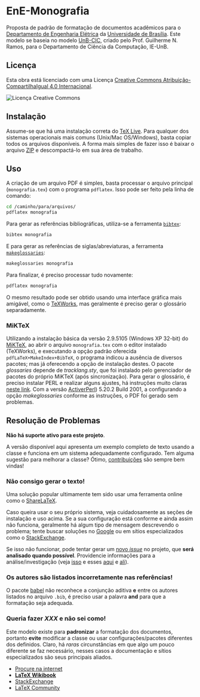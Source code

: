 # EnE-Monografia #

Proposta de padrão de formatação de documentos acadêmicos para o [Departamento de Engenharia Elétrica](https://www.ene.unb.br) da [Universidade de Brasília](https://www.unb.br). Este modelo se baseia no modelo [UnB-CIC](https://github.com/UnB-CIC/Monografia), criado pelo Prof. Guilherme N. Ramos, para o Departamento de Ciência da Computação, IE-UnB.


## Licença ##

Esta obra está licenciado com uma Licença [Creative Commons Atribuição-CompartilhaIgual 4.0 Internacional](http://creativecommons.org/licenses/by-sa/4.0/deed.pt_BR).

![Licença Creative Commons](img/cc.png?raw=true )


## Instalação ##

Assume-se que há uma instalação correta do [TeX Live](https://www.tug.org/texlive/). Para qualquer dos sistemas operacionais mais comuns (Unix/Mac OS/Windows), basta copiar todos os arquivos disponíveis. A forma mais simples de fazer isso é baixar o arquivo [ZIP](https://github.com/stefanomozart/EnE-Monografia/archive/master.zip) e descompactá-lo em sua área de trabalho.


## Uso ##

A criação de um arquivo PDF é simples, basta processar o arquivo principal (`monografia.tex`) com o programa `pdflatex`. Isso pode ser feito pela linha de comando:

```bash
cd /caminho/para/arquivos/
pdflatex monografia
```

Para gerar as referências bibliográficas, utiliza-se a ferramenta [`bibtex`](http://www.bibtex.org/):

```bash
bibtex monografia
```

E para gerar as referências de siglas/abreviaturas, a ferramenta [`makeglossaries`](https://www.ctan.org/pkg/glossaries):

```bash
makeglossaries monografia
```

Para finalizar, é preciso processar tudo novamente:

```bash
pdflatex monografia
```

O mesmo resultado pode ser obtido usando uma interface gráfica mais amigável, como o [TeXWorks](http://www.tug.org/texworks/), mas geralmente é preciso gerar o glossário separadamente.


### MiKTeX ###

Utilizando a instalação básica da versão 2.9.5105 (Windows XP 32-bit) do [MiKTeX](http://miktex.org/), ao abrir o arquivo ```monografia.tex``` com o editor instalado (TeXWorks), e executando a opção padrão oferecida ```pdfLaTeX+MakeIndex+BibTeX```, o programa indicou a ausência de diversos pacotes; mas já oferecendo a opção de instalação destes. O pacote _glossaries_ depende de _tracklang.sty_, que foi instalado pelo gerenciador de pacotes do próprio MiKTeX (após sincronização). Para gerar o glossário, é preciso instalar PERL e realizar alguns ajustes, há instruções muito claras [neste link](http://latex-community.org/know-how/latex/55-latex-general/263-glossaries-nomenclature-lists-of-symbols-and-acronyms#makeglossaries). Com a versão [ActiverPerl](http://www.activestate.com/activeperl)) 5.20.2 Build 2001, a configurando a opção _makeglossaries_ conforme as instruções, o PDF foi gerado sem problemas.


## Resolução de Problemas ##

**Não há suporte ativo para este projeto**.


A versão disponível aqui apresenta um exemplo completo de texto usando a classe e funciona em um sistema adequadamente configurado. Tem alguma sugestão para melhorar a classe? Ótimo, [contribuições](http://imasters.com.br/desenvolvimento/como-contribuir-com-um-projeto-no-github) são sempre bem vindas!


### Não consigo gerar o texto! ###

Uma solução popular ultimamente tem sido usar uma ferramenta online como o [ShareLaTeX](http://pt.sharelatex.com).

Caso queira usar o seu próprio sistema, veja cuidadosamente as seções de instalação e uso acima. Se a sua configuração está conforme e ainda assim não funciona, geralmente há algum tipo de mensagem descrevendo o problema; tente buscar soluções no [Google](https://www.google.com) ou em sítios especializados como o [StackExchange](http://tex.stackexchange.com).

Se isso não funcionar, pode tentar gerar um [novo _issue_](https://github.com/stefanomozart/EnE-Monografia/issues/new) no projeto, que **será analisado quando possível**. Providencie informações para a análise/investigação (veja [isso](http://wiki.python.org.br/ComoFazerPerguntasInteligentes) e esses [aqui](http://meta.tex.stackexchange.com/questions/228/ive-just-been-asked-to-write-a-minimal-example-what-is-that) e [ali](http://meta.tex.stackexchange.com/a/3301)).


### Os autores são listados incorretamente nas referências! ###

O pacote [babel](https://ctan.org/pkg/babel) não reconhece a conjunção aditiva **e** entre os autores listados no arquivo ```.bib```, é preciso usar a palavra __and__ para que a formatação seja adequada.

### Queria fazer _XXX_ e não sei como! ###

Este modelo existe para **padronizar** a formatação dos documentos, portanto **evite** modificar a classe ou usar configurações/pacotes diferentes dos definidos. Claro, há _raras_ circunstâncias em que algo um pouco diferente se faz necessário, nesses casos a documentação e sítios especializados são seus principais aliados.

  * [Procure na internet](http://bfy.tw/9AHK)
  * [**LaTeX Wikibook**](https://en.wikibooks.org/wiki/LaTeX/)
  * [StackExchange](http://tex.stackexchange.com)
  * [LaTeX Community](http://www.latex-community.org)
